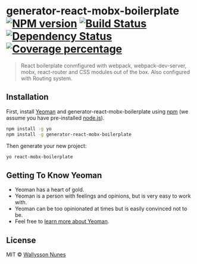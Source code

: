 # generator-react-mobx-boilerplate [![NPM version][npm-image]][npm-url] [![Build Status][travis-image]][travis-url] [![Dependency Status][daviddm-image]][daviddm-url] [![Coverage percentage][coveralls-image]][coveralls-url]
> React boilerplate conmfigured with webpack, webpack-dev-server, mobx, react-router and CSS modules out of the box. Also configured with Routing system.

## Installation

First, install [Yeoman](http://yeoman.io) and generator-react-mobx-boilerplate using [npm](https://www.npmjs.com/) (we assume you have pre-installed [node.js](https://nodejs.org/)).

```bash
npm install -g yo
npm install -g generator-react-mobx-boilerplate
```

Then generate your new project:

```bash
yo react-mobx-boilerplate
```

## Getting To Know Yeoman

 * Yeoman has a heart of gold.
 * Yeoman is a person with feelings and opinions, but is very easy to work with.
 * Yeoman can be too opinionated at times but is easily convinced not to be.
 * Feel free to [learn more about Yeoman](http://yeoman.io/).

## License

MIT © [Wallysson Nunes](https://medium.com/@wallynm)


[npm-image]: https://badge.fury.io/js/generator-react-mobx-boilerplate.svg
[npm-url]: https://npmjs.org/package/generator-react-mobx-boilerplate
[travis-image]: https://travis-ci.org/wallynm/generator-react-mobx-boilerplate.svg?branch=master
[travis-url]: https://travis-ci.org/wallynm/generator-react-mobx-boilerplate
[daviddm-image]: https://david-dm.org/wallynm/generator-react-mobx-boilerplate.svg?theme=shields.io
[daviddm-url]: https://david-dm.org/wallynm/generator-react-mobx-boilerplate
[coveralls-image]: https://coveralls.io/repos/wallynm/generator-react-mobx-boilerplate/badge.svg
[coveralls-url]: https://coveralls.io/r/wallynm/generator-react-mobx-boilerplate
